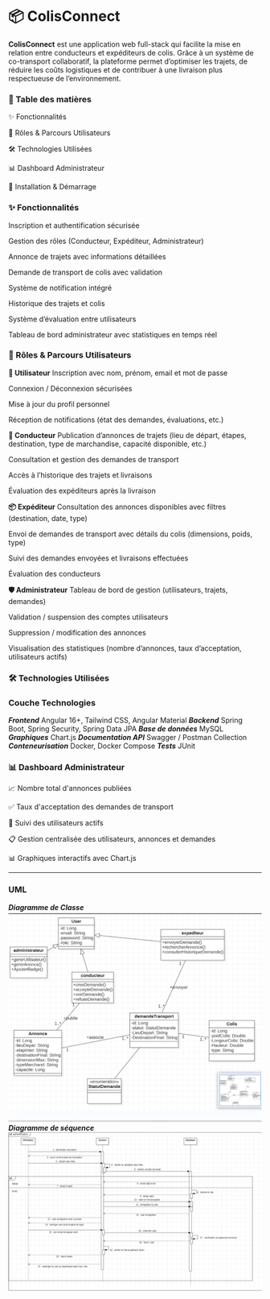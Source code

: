 # **📦 ColisConnect**

**ColisConnect** est une application web full-stack qui facilite la mise en relation entre conducteurs et expéditeurs de colis. Grâce à un système de co-transport collaboratif, la plateforme permet d’optimiser les trajets, de réduire les coûts logistiques et de contribuer à une livraison plus respectueuse de l’environnement.

### **📌 Table des matières**

✨ Fonctionnalités

👥 Rôles & Parcours Utilisateurs

🛠️ Technologies Utilisées

📊 Dashboard Administrateur

🚀 Installation & Démarrage

### ✨ Fonctionnalités

Inscription et authentification sécurisée

Gestion des rôles (Conducteur, Expéditeur, Administrateur)

Annonce de trajets avec informations détaillées

Demande de transport de colis avec validation

Système de notification intégré

Historique des trajets et colis

Système d’évaluation entre utilisateurs

Tableau de bord administrateur avec statistiques en temps réel

### **👥 Rôles & Parcours Utilisateurs**

**🧑 Utilisateur**
Inscription avec nom, prénom, email et mot de passe

Connexion / Déconnexion sécurisées

Mise à jour du profil personnel

Réception de notifications (état des demandes, évaluations, etc.)

**🚛 Conducteur**
Publication d’annonces de trajets (lieu de départ, étapes, destination, type de marchandise, capacité disponible, etc.)

Consultation et gestion des demandes de transport

Accès à l’historique des trajets et livraisons

Évaluation des expéditeurs après la livraison

**📦 Expéditeur**
Consultation des annonces disponibles avec filtres (destination, date, type)

Envoi de demandes de transport avec détails du colis (dimensions, poids, type)

Suivi des demandes envoyées et livraisons effectuées

Évaluation des conducteurs

**🛡️ Administrateur**
Tableau de bord de gestion (utilisateurs, trajets, demandes)

Validation / suspension des comptes utilisateurs

Suppression / modification des annonces

Visualisation des statistiques (nombre d’annonces, taux d’acceptation, utilisateurs actifs)

### **🛠️ Technologies Utilisées**

### Couche	Technologies

**_Frontend_**	Angular 16+, Tailwind CSS, Angular Material
**_Backend_**	Spring Boot, Spring Security, Spring Data JPA
**_Base de données_**	MySQL
**_Graphiques_**	Chart.js 
**_Documentation API_**	Swagger / Postman Collection
**_Conteneurisation_**	Docker, Docker Compose
**_Tests_**	JUnit

### 📊 Dashboard Administrateur

📈 Nombre total d'annonces publiées

✅ Taux d'acceptation des demandes de transport

👥 Suivi des utilisateurs actifs

📋 Gestion centralisée des utilisateurs, annonces et demandes

📊 Graphiques interactifs avec Chart.js
_________________________________________________________________________________________

### **UML**

**_Diagramme de Classe_**
![Diagrammes](UML/Diagramme%20de%20classe.png)
**_Diagramme de séquence_**
![Diagrammes](UML/séquence.png)